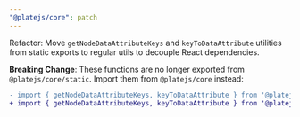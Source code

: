 ```yaml
---
"@platejs/core": patch
---
```


Refactor: Move `getNodeDataAttributeKeys` and `keyToDataAttribute` utilities from static exports to regular utils to decouple React dependencies.

**Breaking Change**: These functions are no longer exported from `@platejs/core/static`. Import them from `@platejs/core` instead:

```diff
- import { getNodeDataAttributeKeys, keyToDataAttribute } from '@platejs/core/static';
+ import { getNodeDataAttributeKeys, keyToDataAttribute } from '@platejs/core';
```